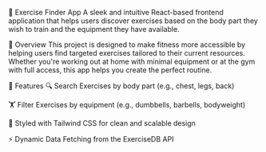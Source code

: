 💪 Exercise Finder App
A sleek and intuitive React-based frontend application that helps users discover exercises based on the body part they wish to train and the equipment they have available.

🧠 Overview
This project is designed to make fitness more accessible by helping users find targeted exercises tailored to their current resources. Whether you're working out at home with minimal equipment or at the gym with full access, this app helps you create the perfect routine.

🚀 Features
🔍 Search Exercises by body part (e.g., chest, legs, back)

🏋️ Filter Exercises by equipment (e.g., dumbbells, barbells, bodyweight)

🎨 Styled with Tailwind CSS for clean and scalable design

⚡ Dynamic Data Fetching from the ExerciseDB API

